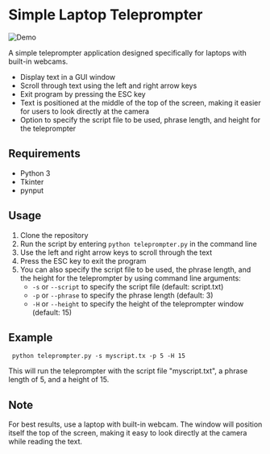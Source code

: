 <h1>Simple Laptop Teleprompter</h1>

![Demo](https://i.ibb.co/SwwKt82/Demo.png)

<p>A simple teleprompter application designed specifically for laptops with built-in webcams.</p>

  

<ul><li>Display text in a GUI window</li><li>Scroll through text using the left and right arrow keys</li><li>Exit program by pressing the ESC key</li><li>Text is positioned at the middle of the top of the screen, making it easier for users to look directly at the camera</li><li>Option to specify the script file to be used, phrase length, and height for the teleprompter</li></ul>

  

<h2>Requirements</h2>

  

<ul><li>Python 3</li><li>Tkinter</li><li>pynput</li></ul>

  

<h2>Usage</h2>

  

<ol><li>Clone the repository</li><li>Run the script by entering <code>python teleprompter.py</code> in the command line</li><li>Use the left and right arrow keys to scroll through the text</li><li>Press the ESC key to exit the program</li><li>You can also specify the script file to be used, the phrase length, and the height for the teleprompter by using command line arguments:<ul><li><code>-s</code> or <code>--script</code> to specify the script file (default: script.txt)</li><li><code>-p</code> or <code>--phrase</code> to specify the phrase length (default: 3)</li><li><code>-H</code> or <code>--height</code> to specify the height of the teleprompter window (default: 15)</li></ul></li></ol>

  

<h2>Example</h2>

  

<code> python teleprompter.py -s myscript.tx -p 5 -H 15 </code>

  

<p>This will run the teleprompter with the script file "myscript.txt", a phrase length of 5, and a height of 15.</p>

  

<h2>Note</h2>

  

<p>For best results, use a laptop with built-in webcam. The window will position itself the top of the screen, making it easy to look directly at the camera while reading the text.</p>
